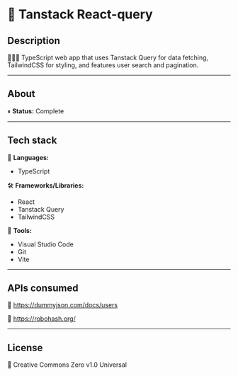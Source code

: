# 🤖 Tanstack React-query

## Description

👩🏻‍💻 TypeScript web app that uses Tanstack Query for data fetching, TailwindCSS for styling, and features user search and pagination.

---

## About

⏸ **Status:** Complete

---

## Tech stack

💬 **Languages:**

- TypeScript

🛠 **Frameworks/Libraries:**

- React
- Tanstack Query
- TailwindCSS

🧰 **Tools:**

- Visual Studio Code
- Git
- Vite

---

## APIs consumed

🔰 https://dummyjson.com/docs/users

🔰 https://robohash.org/

---

## License

📝 Creative Commons Zero v1.0 Universal
